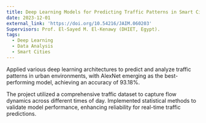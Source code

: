 ```yaml
---
title: Deep Learning Models for Predicting Traffic Patterns in Smart Cities
date: 2023-12-01
external_link: 'https://doi.org/10.54216/JAIM.060203'
Supervisors: Prof. El-Sayed M. El-Kenawy (DHIET, Egypt). 
tags:
  - Deep Learning
  - Data Analysis
  - Smart Cities
---
```


Applied various deep learning architectures to predict and analyze traffic patterns in urban environments, with AlexNet emerging as the best-performing model, achieving an accuracy of 93.18%.

<!--more-->
The project utilized a comprehensive traffic dataset to capture flow dynamics across different times of day. Implemented statistical methods to validate model performance, enhancing reliability for real-time traffic predictions.
